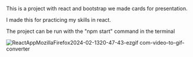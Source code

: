 This is a project with react and bootstrap we made cards for presentation.

I made this for practicing my skills in react.

The project can be run with the "npm start" command in the terminal

![ReactAppMozillaFirefox2024-02-1320-47-43-ezgif com-video-to-gif-converter](https://github.com/bryanorlln/react-cards-bootstrap/assets/67520596/32ed6495-ca57-47c0-aa61-2a82a2508491)

